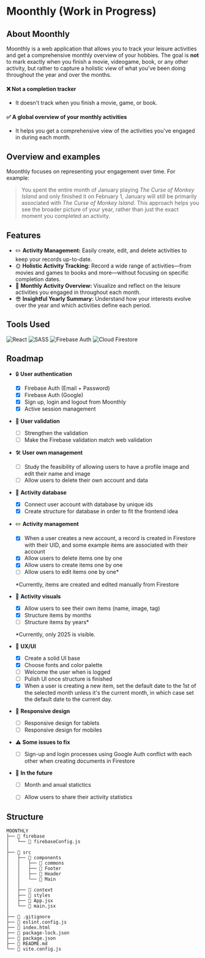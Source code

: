 <!-- <p align="center">
  <img src="https://cdn.iconscout.com/icon/free/png-512/free-moon-icon-download-in-svg-png-gif-file-formats--half-night-star-weather-pack-icons-15583.png?f=webp&w=256" alt="Moonthly Logo" width="50"/>
</p> -->

# Moonthly (Work in Progress)

## About Moonthly

Moonthly is a web application that allows you to track your leisure activities and get a comprehensive monthly overview of your hobbies. The goal is **not** to mark exactly when you finish a movie, videogame, book, or any other activity, but rather to capture a holistic view of what you've been doing throughout the year and over the months.


#### ❌ **Not a completion tracker**
- It doesn't track when you finish a movie, game, or book.

#### ✅ **A global overview of your monthly activities**
- It helps you get a comprehensive view of the activities you've engaged in during each month.

## Overview and examples

Moonthly focuses on representing your engagement over time. For example:

> You spent the entire month of January playing *The Curse of Monkey Island* and only finished it on February 1, January will still be primarily associated with *The Curse of Monkey Island*. This approach helps you see the broader picture of your year, rather than just the exact moment you completed an activity.

## Features
- ✏️ **Activity Management:** Easily create, edit, and delete activities to keep your records up-to-date.
- 🌞 **Holistic Activity Tracking:** Record a wide range of activities—from movies and games to books and more—without focusing on specific completion dates.
- 📅 **Monthly Activity Overview:** Visualize and reflect on the leisure activities you engaged in throughout each month.
- 😎 **Insightful Yearly Summary:** Understand how your interests evolve over the year and which activities define each period.

## Tools Used

<div style="display: flex; gap: 4px;">
  <img src="https://img.shields.io/badge/react-%2320232a.svg?style=for-the-badge&logo=react&logoColor=%2361DAFB" alt="React">
  <img src="https://img.shields.io/badge/SASS-hotpink.svg?style=for-the-badge&logo=SASS&logoColor=white" alt="SASS">
  <img src="https://img.shields.io/badge/firebase%20auth-a08021?style=for-the-badge&logo=firebase&logoColor=ffcd34" alt="Firebase Auth">
  <img src="https://img.shields.io/badge/cloud%20firestore-a08021?style=for-the-badge&logo=firebase&logoColor=ffcd34" alt="Cloud Firestore">
</div>

## Roadmap

- 🔒 **User authentication**
    - [x] Firebase Auth (Email + Password) 
    - [x] Firebase Auth (Google)
    - [x] Sign up, login and logout from Moonthly
    - [x] Active session management

- 🔑 **User validation**
    - [ ] Strengthen the validation
    - [ ] Make the Firebase validation match web validation

- 🛠️ **User own management**
    - [ ]  Study the feasibility of allowing users to have a profile image and edit their name and image
    - [ ] Allow users to delete their own account and data

- 📂 **Activity database**
    - [x] Connect user account with database by unique ids
    - [x] Create structure for database in order to fit the frontend idea

- ✏️ **Activity management**
    - [x] When a user creates a new account, a record is created in Firestore with their UID, and some example items are associated with their account
    - [x] Allow users to delete items one by one
    - [X] Allow users to create items one by one
    - [ ] Allow users to edit items one by one*

    *Currently, items are created and edited manually from Firestore

- 📅 **Activity visuals**
    - [x] Allow users to see their own items (name, image, tag)
    - [x] Structure items by months 
    - [ ] Structure items by years*

    *Currently, only 2025 is visible.

- 🎨 **UX/UI**
    - [x] Create a solid UI base
    - [x] Choose fonts and color palette
    - [ ] Welcome the user when is logged
    - [ ] Pulish UI once structure is finished
    - [X] When a user is creating a new item, set the default date to the 1st of the selected month unless it's the current month, in which case set the default date to the current day.

- 📱 **Responsive design**
    - [ ] Responsive design for tablets
    - [ ] Responsive design for mobiles

- ⚠️ **Some issues to fix**
    - [ ] Sign-up and login processes using Google Auth conflict with each other when creating documents in Firestore

- 🚀 **In the future**
    - [ ] Month and anual statictics
    - [ ] Allow users to share their activity statistics


## Structure
```
MOONTHLY
├── 📁 firebase
│   └── 📄 firebaseConfig.js
│
├── 📁 src
│   ├── 📁 components
│   │   ├── 📁 commons
│   │   ├── 📁 Footer
│   │   ├── 📁 Header
│   │   └── 📁 Main
│   │
│   ├── 📁 context
│   ├── 📁 styles
│   ├── 📄 App.jsx
│   └── 📄 main.jsx
│
├── 📄 .gitignore
├── 📄 eslint.config.js
├── 📄 index.html
├── 📄 package-lock.json
├── 📄 package.json
├── 📄 README.md
└── 📄 vite.config.js